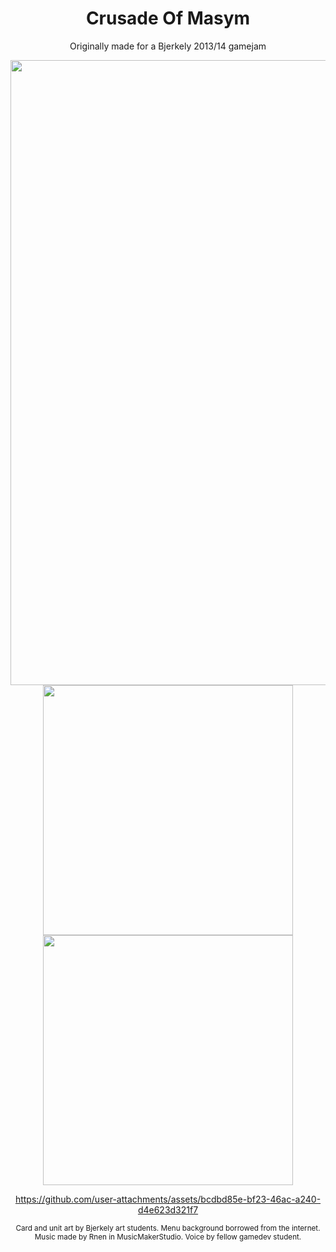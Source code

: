 <div align = center>

# Crusade Of Masym
Originally made for a Bjerkely 2013/14 gamejam<br>


<p align="center">
    <kbd>
        <img width="1000" src="https://github.com/user-attachments/assets/2c690e1a-c81a-4360-b381-9ebf06da0ddb">
        <img width="400" src="https://github.com/user-attachments/assets/b3c99be1-4b57-43c9-86ea-126660596355">
        <img width="400" src="https://github.com/user-attachments/assets/b5a23759-b420-4010-bdb6-6df670bb2417">
    </kbd>
</p>

https://github.com/user-attachments/assets/bcdbd85e-bf23-46ac-a240-d4e623d321f7

<sub>Card and unit art by Bjerkely art students. Menu background borrowed from the internet. Music made by Rnen in MusicMakerStudio. Voice by fellow gamedev student.</sub>

</div>
